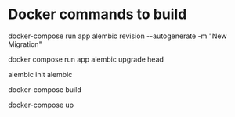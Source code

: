 # Docker commands to build

docker-compose run app alembic revision --autogenerate -m "New Migration"

docker compose run app alembic upgrade head

alembic init alembic 

docker-compose build

docker-compose up

